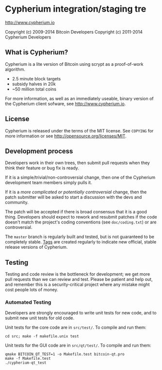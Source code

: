 Cypherium integration/staging tre
================================

http://www.cypherium.io

Copyright (c) 2009-2014 Bitcoin Developers
Copyright (c) 2011-2014 Cypherium Developers

What is Cypherium?
----------------

Cypherium is a lite version of Bitcoin using scrypt as a proof-of-work algorithm.
 - 2.5 minute block targets
 - subsidy halves in 20k
 - ~50 million total coins

For more information, as well as an immediately useable, binary version of
the Cypherium client sofware, see http://www.cypherium.io.

License
-------

Cypherium is released under the terms of the MIT license. See `COPYING` for more
information or see http://opensource.org/licenses/MIT.

Development process
-------------------

Developers work in their own trees, then submit pull requests when they think
their feature or bug fix is ready.

If it is a simple/trivial/non-controversial change, then one of the Cypherium
development team members simply pulls it.

If it is a *more complicated or potentially controversial* change, then the patch
submitter will be asked to start a discussion with the devs and community.

The patch will be accepted if there is broad consensus that it is a good thing.
Developers should expect to rework and resubmit patches if the code doesn't
match the project's coding conventions (see `doc/coding.txt`) or are
controversial.

The `master` branch is regularly built and tested, but is not guaranteed to be
completely stable. [Tags](https://github.com/cypherium-project/cypherium/tags) are created
regularly to indicate new official, stable release versions of Cypherium.

Testing
-------

Testing and code review is the bottleneck for development; we get more pull
requests than we can review and test. Please be patient and help out, and
remember this is a security-critical project where any mistake might cost people
lots of money.

### Automated Testing

Developers are strongly encouraged to write unit tests for new code, and to
submit new unit tests for old code.

Unit tests for the core code are in `src/test/`. To compile and run them:

    cd src; make -f makefile.unix test

Unit tests for the GUI code are in `src/qt/test/`. To compile and run them:

    qmake BITCOIN_QT_TEST=1 -o Makefile.test bitcoin-qt.pro
    make -f Makefile.test
    ./cypherium-qt_test

